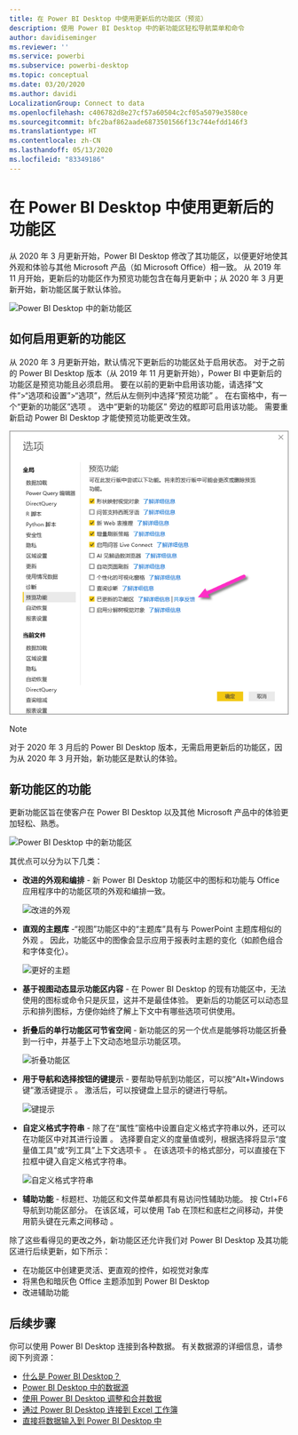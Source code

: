 ```yaml
---
title: 在 Power BI Desktop 中使用更新后的功能区（预览）
description: 使用 Power BI Desktop 中的新功能区轻松导航菜单和命令
author: davidiseminger
ms.reviewer: ''
ms.service: powerbi
ms.subservice: powerbi-desktop
ms.topic: conceptual
ms.date: 03/20/2020
ms.author: davidi
LocalizationGroup: Connect to data
ms.openlocfilehash: c406782d8e27cf57a60504c2cf05a5079e3580ce
ms.sourcegitcommit: bfc2baf862aade6873501566f13c744efdd146f3
ms.translationtype: HT
ms.contentlocale: zh-CN
ms.lasthandoff: 05/13/2020
ms.locfileid: "83349186"
---
```

# <a name="use-the-updated-ribbon-in-power-bi-desktop"></a>在 Power BI Desktop 中使用更新后的功能区

从 2020 年 3 月更新开始，Power BI Desktop 修改了其功能区，以便更好地使其外观和体验与其他 Microsoft 产品（如 Microsoft Office）相一致。 从 2019 年 11 月开始，更新后的功能区作为预览功能包含在每月更新中；从 2020 年 3 月更新开始，新功能区属于默认体验。

![Power BI Desktop 中的新功能区](media/desktop-ribbon/desktop-ribbon-02.png)

## <a name="how-to-enable-the-updated-ribbon"></a>如何启用更新的功能区

从 2020 年 3 月更新开始，默认情况下更新后的功能区处于启用状态。 对于之前的 Power BI Desktop 版本（从 2019 年 11 月更新开始），Power BI 中更新后的功能区是预览功能且必须启用。 要在以前的更新中启用该功能，请选择“文件”>“选项和设置”>“选项”，然后从左侧列中选择“预览功能”   。 在右窗格中，有一个“更新的功能区”选项  。 选中“更新的功能区”  旁边的框即可启用该功能。 需要重新启动 Power BI Desktop 才能使预览功能更改生效。

![Power BI Desktop 的更新的功能区选项](media/desktop-ribbon/desktop-ribbon-01.png)

> [!NOTE]
> 对于 2020 年 3 月后的 Power BI Desktop 版本，无需启用更新后的功能区，因为从 2020 年 3 月开始，新功能区是默认的体验。

## <a name="features-of-the-new-ribbon"></a>新功能区的功能

更新功能区旨在使客户在 Power BI Desktop 以及其他 Microsoft 产品中的体验更加轻松、熟悉。 

![Power BI Desktop 中的新功能区](media/desktop-ribbon/desktop-ribbon-03.png)

其优点可以分为以下几类：

* **改进的外观和编排** - 新 Power BI Desktop 功能区中的图标和功能与 Office 应用程序中的功能区项的外观和编排一致。

    ![改进的外观](media/desktop-ribbon/desktop-ribbon-04.png)

* **直观的主题库** -“视图”功能区中的“主题库”具有与 PowerPoint 主题库相似的外观  。 因此，功能区中的图像会显示应用于报表时主题的变化（如颜色组合和字体变化）。 

    ![更好的主题](media/desktop-ribbon/desktop-ribbon-05.png)

* **基于视图动态显示功能区内容** - 在 Power BI Desktop 的现有功能区中，无法使用的图标或命令只是灰显，这并不是最佳体验。 更新后的功能区可以动态显示和排列图标，方便你始终了解上下文中有哪些选项可供使用。

* **折叠后的单行功能区可节省空间** - 新功能区的另一个优点是能够将功能区折叠到一行中，并基于上下文动态地显示功能区项。 

    ![折叠功能区](media/desktop-ribbon/desktop-ribbon-06.png)

* **用于导航和选择按钮的键提示** - 要帮助导航到功能区，可以按“Alt+Windows 键”激活键提示  。 激活后，可以按键盘上显示的键进行导航。

    ![键提示](media/desktop-ribbon/desktop-ribbon-07.png)

* **自定义格式字符串** - 除了在“属性”窗格中设置自定义格式字符串以外，还可以在功能区中对其进行设置  。 选择要自定义的度量值或列，根据选择将显示“度量值工具”或“列工具”上下文选项卡   。 在该选项卡的格式部分，可以直接在下拉框中键入自定义格式字符串。

    ![自定义格式字符串](media/desktop-ribbon/desktop-ribbon-08.png)

* **辅助功能** - 标题栏、功能区和文件菜单都具有易访问性辅助功能。 按 Ctrl+F6 导航到功能区部分。 在该区域，可以使用 Tab 在顶栏和底栏之间移动，并使用箭头键在元素之间移动  。


除了这些看得见的更改之外，新功能区还允许我们对 Power BI Desktop 及其功能区进行后续更新，如下所示：

* 在功能区中创建更灵活、更直观的控件，如视觉对象库
* 将黑色和暗灰色 Office 主题添加到 Power BI Desktop  
* 改进辅助功能


## <a name="next-steps"></a>后续步骤
你可以使用 Power BI Desktop 连接到各种数据。 有关数据源的详细信息，请参阅下列资源：

* [什么是 Power BI Desktop？](../fundamentals/desktop-what-is-desktop.md)
* [Power BI Desktop 中的数据源](../connect-data/desktop-data-sources.md)
* [使用 Power BI Desktop 调整和合并数据](../connect-data/desktop-shape-and-combine-data.md)
* [通过 Power BI Desktop 连接到 Excel 工作簿](../connect-data/desktop-connect-excel.md)   
* [直接将数据输入到 Power BI Desktop 中](../connect-data/desktop-enter-data-directly-into-desktop.md)   

